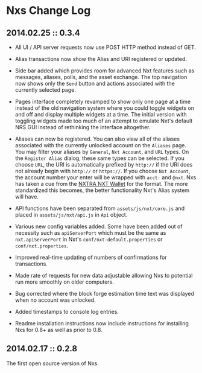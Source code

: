 Nxs Change Log
==============

## 2014.02.25 :: 0.3.4

- All UI / API server requests now use POST HTTP method instead of GET.

- Alias transactions now show the Alias and URI registered or updated.

- Side bar added which provides room for advanced Nxt features such as messages, aliases, polls, and the asset exchange. The top navigation now shows only the `Send` button and actions associated with the currently selected page.

- Pages interface completely revamped to show only one page at a time instead of the old navigation system where you could toggle widgets on and off and display multiple widgets at a time. The initial version with toggling widgets made too much of an attempt to emulate Nxt's default NRS GUI instead of rethinking the interface altogether.

- Aliases can now be registered. You can also view all of the aliases associated with the currently unlocked account on the `Aliases` page. You may filter your aliases by `General`, `Nxt Account`, and `URL` types. On the `Register Alias` dialog, these same types can be selected. If you choose `URL`, the URI is automatically prefixed by `http://` if the URI does not already begin with `http://` or `https://`. If you choose `Nxt Account`, the account number your enter will be wrapped with `acct:` and `@nxt`. Nxs has taken a cue from the [NXTRA NXT Wallet](http://nxtra.org/nxt-client) for the format. The more standardized this becomes, the better functionality Nxt's Alias system will have.

- API functions have been separated from `assets/js/nxt/core.js` and placed in `assets/js/nxt/api.js` in `Api` object.

- Various new config variables added. Some have been added out of necessity such as `apiServerPort` which must be the same as `nxt.apiServerPort` in Nxt's `conf/nxt-default.properties` or `conf/nxt.properties`.

- Improved real-time updating of numbers of confirmations for transactions.

- Made rate of requests for new data adjustable allowing Nxs to potential run more smoothly on older computers.

- Bug corrected where the block forge estimation time text was displayed when no account was unlocked.

- Added timestamps to console log entries.

- Readme installation instructions now include instructions for installing Nxs for 0.8+ as well as prior to 0.8.

## 2014.02.17 :: 0.2.8

The first open source version of Nxs.